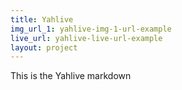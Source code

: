 ```yaml
---
title: Yahlive
img_url_1: yahlive-img-1-url-example
live_url: yahlive-live-url-example
layout: project
---
```


This is the Yahlive markdown
